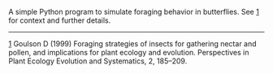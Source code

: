 A simple Python program to simulate foraging behavior in butterflies. See [1](https://www.sciencedirect.com/science/article/pii/S1433831904700232?via%3Dihub) for context and further details. 

---
[1](https://www.sciencedirect.com/science/article/pii/S1433831904700232?via%3Dihub) Goulson D (1999) Foraging strategies of insects for gathering nectar and pollen, and
implications for plant ecology and evolution. Perspectives in Plant Ecology Evolution
and Systematics, 2, 185–209.
